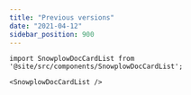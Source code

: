 ```yaml
---
title: "Previous versions"
date: "2021-04-12"
sidebar_position: 900
---
```


```mdx-code-block
import SnowplowDocCardList from '@site/src/components/SnowplowDocCardList';

<SnowplowDocCardList />
```

